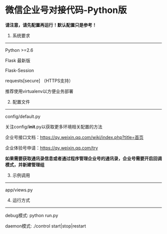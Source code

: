 微信企业号对接代码-Python版
==============================

<strong><red>请注意，请先配置再运行！默认配置只是参考！</red></strong>

1. 系统要求
--------------

Python >=2.6

Flask 最新版

Flask-Session

requests[secure] （HTTPS支持）

推荐使用virtualenv以方便业务部署

2. 配置文件
--------------

config/default.py

关注config/__init__.py以获取更多环境相关配置的方法



企业号接口文档：https://qy.weixin.qq.com/wiki/index.php?title=首页

企业体验号申请：https://qy.weixin.qq.com/try

<strong>如果需要获取通讯录信息或者通过程序管理企业号的通讯录，企业号需要开启回调模式，并新建管理组</strong>

3. 示例调用
--------------

app/views.py


4. 运行方式
--------------

debug模式: python run.py

daemon模式: ./control start|stop|restart

